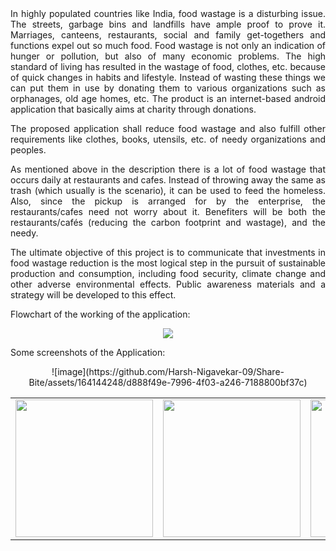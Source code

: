 <div align="justify">
In highly populated countries like India, food wastage is a disturbing issue. The streets, garbage bins and landfills have ample proof to prove it. Marriages, canteens, restaurants, social and family get-togethers and functions expel out so much food. Food wastage is not only an indication of hunger or pollution, but also of many economic problems. The high standard of living has resulted in the wastage of food, clothes, etc. because of quick changes in habits and lifestyle. Instead of wasting these things we can put them in use by donating them to various organizations such as orphanages, old age homes, etc. The product is an internet-based android application that basically aims at charity through donations.

The proposed application shall reduce food wastage and also fulfill other requirements like clothes, books, utensils, etc. of needy organizations and peoples.

As mentioned above in the description there is a lot of food wastage that occurs daily at restaurants and cafes. Instead of throwing away the same as trash (which usually is the scenario), it can be used to feed the homeless. Also, since the pickup is arranged for by the enterprise, the restaurants/cafes need not worry about it. Benefiters will be both the restaurants/cafés (reducing the carbon footprint and wastage), and the needy.

The ultimate objective of this project is to communicate that investments in food wastage reduction is the most logical step in the pursuit of sustainable production and consumption, including food security, climate change and other adverse environmental effects. Public awareness materials and a strategy will be developed to this effect.

</div>

Flowchart of the working of the application:

<p align="center">
  <img src="![image](https://github.com/Harsh-Nigavekar-09/Share-Bite/assets/164144248/9a7834b6-cd35-4394-8133-59dfee46f7bd)
  ">
</p>

Some screenshots of the Application:

<p align="center" float="left">
<table>

  <tr>
    <td><img src="![image](https://github.com/Harsh-Nigavekar-09/Share-Bite/assets/164144248/47d0f901-7e4b-4045-9cfb-b13b4a36ddbd)
" width="220"></td>
    <td><img src="" width="220"></td>
    <td><img src="" width="220"></td>
    <td><img src="" width="220"></td>
   ![image](https://github.com/Harsh-Nigavekar-09/Share-Bite/assets/164144248/d888f49e-7996-4f03-a246-7188800bf37c)


  </tr>
 </table>
 </p>
